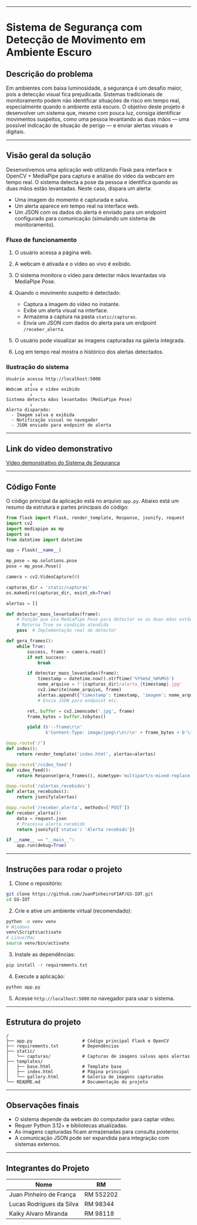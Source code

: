 
---

# Sistema de Segurança com Detecção de Movimento em Ambiente Escuro

## Descrição do problema

Em ambientes com baixa luminosidade, a segurança é um desafio maior, pois a detecção visual fica prejudicada. Sistemas tradicionais de monitoramento podem não identificar situações de risco em tempo real, especialmente quando o ambiente está escuro. O objetivo deste projeto é desenvolver um sistema que, mesmo com pouca luz, consiga identificar movimentos suspeitos, como uma pessoa levantando as duas mãos — uma possível indicação de situação de perigo — e enviar alertas visuais e digitais.

---

## Visão geral da solução

Desenvolvemos uma aplicação web utilizando Flask para interface e OpenCV + MediaPipe para captura e análise do vídeo da webcam em tempo real. O sistema detecta a pose da pessoa e identifica quando as duas mãos estão levantadas. Neste caso, dispara um alerta:

* Uma imagem do momento é capturada e salva.
* Um alerta aparece em tempo real na interface web.
* Um JSON com os dados do alerta é enviado para um endpoint configurado para comunicação (simulando um sistema de monitoramento).

### Fluxo de funcionamento

1. O usuário acessa a página web.
2. A webcam é ativada e o vídeo ao vivo é exibido.
3. O sistema monitora o vídeo para detectar mãos levantadas via MediaPipe Pose.
4. Quando o movimento suspeito é detectado:

   * Captura a imagem do vídeo no instante.
   * Exibe um alerta visual na interface.
   * Armazena a captura na pasta `static/capturas`.
   * Envia um JSON com dados do alerta para um endpoint `/receber_alerta`.
5. O usuário pode visualizar as imagens capturadas na galeria integrada.
6. Log em tempo real mostra o histórico dos alertas detectados.

### Ilustração do sistema

```plaintext
Usuário acessa http://localhost:5000
         ↓
Webcam ativa e vídeo exibido
         ↓
Sistema detecta mãos levantadas (MediaPipe Pose)
         ↓
Alerta disparado:
  - Imagem salva e exibida
  - Notificação visual no navegador
  - JSON enviado para endpoint de alerta
```

---

## Link do vídeo demonstrativo

[Vídeo demonstrativo do Sistema de Segurança](https://youtu.be/0tOxd54NOgQ)

---

## Código Fonte

O código principal da aplicação está no arquivo `app.py`. Abaixo está um resumo da estrutura e partes principais do código:

```python
from flask import Flask, render_template, Response, jsonify, request
import cv2
import mediapipe as mp
import os
from datetime import datetime

app = Flask(__name__)

mp_pose = mp.solutions.pose
pose = mp_pose.Pose()

camera = cv2.VideoCapture(0)

capturas_dir = 'static/capturas'
os.makedirs(capturas_dir, exist_ok=True)

alertas = []

def detectar_maos_levantadas(frame):
    # Função que usa MediaPipe Pose para detectar se as duas mãos estão levantadas
    # Retorna True se condição atendida
    pass  # Implementação real do detector

def gera_frames():
    while True:
        success, frame = camera.read()
        if not success:
            break

        if detectar_maos_levantadas(frame):
            timestamp = datetime.now().strftime('%Y%m%d_%H%M%S')
            nome_arquivo = f'{capturas_dir}/alerta_{timestamp}.jpg'
            cv2.imwrite(nome_arquivo, frame)
            alertas.append({'timestamp': timestamp, 'imagem': nome_arquivo})
            # Envia JSON para endpoint etc.

        ret, buffer = cv2.imencode('.jpg', frame)
        frame_bytes = buffer.tobytes()

        yield (b'--frame\r\n'
               b'Content-Type: image/jpeg\r\n\r\n' + frame_bytes + b'\r\n')

@app.route('/')
def index():
    return render_template('index.html', alertas=alertas)

@app.route('/video_feed')
def video_feed():
    return Response(gera_frames(), mimetype='multipart/x-mixed-replace; boundary=frame')

@app.route('/alertas_recebidos')
def alertas_recebidos():
    return jsonify(alertas)

@app.route('/receber_alerta', methods=['POST'])
def receber_alerta():
    data = request.json
    # Processa alerta recebido
    return jsonify({'status': 'Alerta recebido'})

if __name__ == "__main__":
    app.run(debug=True)
```

---

## Instruções para rodar o projeto

1. Clone o repositório:

```bash
git clone https://github.com/JuanPinheiroFIAP/GS-IOT.git
cd GS-IOT
```

2. Crie e ative um ambiente virtual (recomendado):

```bash
python -m venv venv
# Windows
venv\Scripts\activate
# Linux/Mac
source venv/bin/activate
```

3. Instale as dependências:

```bash
pip install -r requirements.txt
```

4. Execute a aplicação:

```bash
python app.py
```

5. Acesse `http://localhost:5000` no navegador para usar o sistema.

---

## Estrutura do projeto

```
/
├── app.py                   # Código principal Flask e OpenCV
├── requirements.txt         # Dependências
├── static/
│   └── capturas/            # Capturas de imagens salvas após alertas
├── templates/
│   ├── base.html            # Template base
│   ├── index.html           # Página principal
│   └── gallery.html         # Galeria de imagens capturadas
└── README.md                # Documentação do projeto
```

---

## Observações finais

* O sistema depende da webcam do computador para captar vídeo.
* Requer Python 3.12+ e bibliotecas atualizadas.
* As imagens capturadas ficam armazenadas para consulta posterior.
* A comunicação JSON pode ser expandida para integração com sistemas externos.

---

## Integrantes do Projeto

| Nome                     | RM        |
| ------------------------ | --------- |
| Juan Pinheiro de França  | RM 552202 |
| Lucas Rodrigues da Silva | RM 98344  |
| Kaiky Alvaro Miranda     | RM 98118  |
